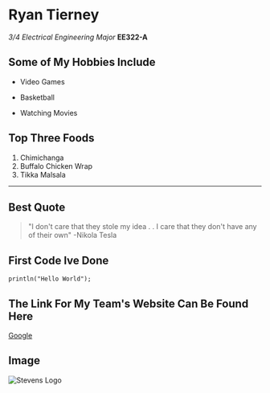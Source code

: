 # Ryan Tierney
 
*3/4 Electrical Engineering Major*
**EE322-A**

## Some of My Hobbies Include
- Video Games
* Basketball
+ Watching Movies

## Top Three Foods
1. Chimichanga
2. Buffalo Chicken Wrap
3. Tikka Malsala


---
## Best Quote
> "I don't care that they stole my idea . . I care that they don't have any of their own"
-Nikola Tesla

## First Code Ive Done
`println("Hello World");`

## The Link For My Team's Website Can Be Found Here
[Google]([https://www.google.com](https://sites.google.com/d/133x4-KELIpF6b5Le0ElX6utSgZrrx8KM/p/11mKvKLr5Exv47Tj1Wbp_xv1OtdfcmXm6/edit))

## Image
![Stevens Logo](https://encrypted-tbn0.gstatic.com/images?q=tbn:ANd9GcQ45GZEOnVrR5PVJeY95ao65QqnQBBs4HqO7pBe-cQeMg&s)
